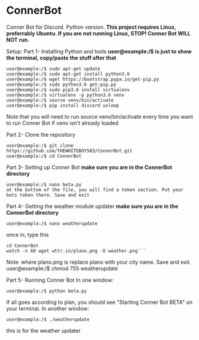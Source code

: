 # ConnerBot
Conner Bot for Discord. Python version.
**This project requires Linux, preferrably Ubuntu. If you are not running Linux, STOP! Conner Bot WILL NOT run.**

Setup: 
Part 1- Installing Python and tools
**user@example:/$  is just to show the terminal, copy/paste the stuff after that**
```user@example:/$ sudo add-apt-repository ppa:jonathonf/python-3.6
user@example:/$ sudo apt-get update
user@example:/$ sudo apt-get install python3.6
user@example:/$ wget https://bootstrap.pypa.io/get-pip.py
user@example:/$ sudo python3.6 get-pip.py
user@example:/$ sudo pip3.6 install virtualenv
user@example:/$ virtualenv -p python3.6 venv
user@example:/$ source venv/bin/activate
user@example:/$ pip install discord uvloop
```

Note that you will need to run source venv/bin/activate every time you want to run Conner Bot if venv isn't already loaded

Part 2- Clone the repository
```
user@example:/$ git clone https://github.com/THEWHITEBOY503/ConnerBot.git
user@example:/$ cd ConnerBot
```

Part 3- Setting up Conner Bot
**make sure you are in the ConnerBot directory**
```
user@example:/$ nano beta.py
at the bottom of the file, you will find a token section. Put your bots token there. Save and exit
```

Part 4- Getting the weather module updater
**make sure you are in the ConnerBot directory**
```
user@example:/$ nano weatherupdate
```
once in, type this
```cd ~
cd ConnerBot
watch -n 60 wget wttr.in/plano.png -O weather.png```
```
Note: where plano.png is replace plano with your city name. Save and exit.
user@example:/$ chmod 755 weatherupdate

Part 5- Running Conner Bot
In one window:
```
user@example:/$ python beta.py
```
If all goes according to plan, you should see "Starting Conner Bot BETA" on your terminal.
In another window:
```
user@example:/$ ./weatherupdate
```
this is for the weather updater
